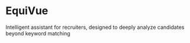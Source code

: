 # EquiVue
Intelligent assistant for recruiters, designed to deeply analyze candidates beyond keyword matching
